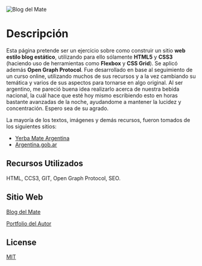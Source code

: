 ![Blog del Mate](https://leoschmal.github.io/BlogDelMate/Images/blogmate.jpg)

# Descripción
Esta página pretende ser un ejercicio sobre como construir un sitio **web estilo blog estático**, utilizando para ello sólamente **HTML5** y **CSS3** (haciendo uso de herramientas como **Flexbox** y **CSS Grid**). Se aplicó además **Open Graph Protocol**. Fue desarrollado en base al seguimiento de un curso online, utilizando muchos de sus recursos y a la vez cambiando su temática y varios de sus aspectos para tornarse en algo original. Al ser argentino, me pareció buena idea realizarlo acerca de nuestra bebida nacional, la cuál hace que esté hoy mismo escribiendo esto en horas bastante avanzadas de la noche, ayudandome a mantener la lucidez y concentración. Espero sea de su agrado.

La mayoría de los textos, imágenes y demás recursos, fueron tomados de los siguientes sitios:
- [Yerba Mate Argentina](https://yerbamateargentina.org.ar/es/)
- [Argentina.gob.ar](https://www.argentina.gob.ar/pais/mate)

## Recursos Utilizados
HTML, CCS3, GIT, Open Graph Protocol, SEO.

## Sitio Web
[Blog del Mate](https://leoschmal.github.io/BlogDelMate/index.html)

[Portfolio del Autor](https://leoschmal.com.ar)

## License
[MIT](https://choosealicense.com/licenses/mit/)